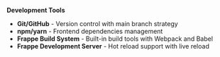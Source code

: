 **Development Tools**
- **Git/GitHub** - Version control with main branch strategy
- **npm/yarn** - Frontend dependencies management
- **Frappe Build System** - Built-in build tools with Webpack and Babel
- **Frappe Development Server** - Hot reload support with live reload